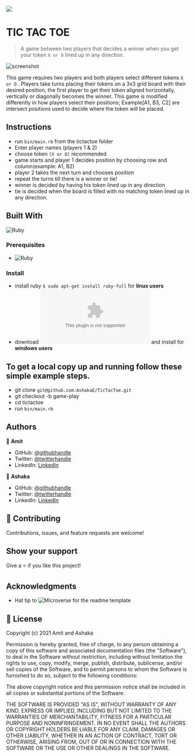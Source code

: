 ![](https://img.shields.io/badge/Microverse-blueviolet)

# TIC TAC TOE

> A game between two players that decides a winner when you get your token `X or O` lined up in any direction.

![screenshot](./docs/app-screenshot.png)

This game requires two players and both players select different tokens `X or O` . Players take turns placing their tokens on a 3x3 grid board with their desired position, the first player to get their token aligned horizontally, vertically or diagonally becomes the winner. This game is modified differently in how players select their positions; Example[A1, B3, C2] are intersect positions used to decide where the token will be placed.

## Instructions
- run `bin/main.rb` from the tictactoe folder
- Enter player names (players 1 & 2)
- choose token `(X or O)` recommended
- game starts and player 1 decides position by choosing row and column(example: A1, B2)
- player 2 takes the next turn and chooses position
- repeat the turns till there is a winner or tie!
- winner is decided by having his token lined up in any direction
- tie is decided when the board is filled with no matching token lined up in any direction.

## Built With

![Ruby](https://www.vectorlogo.zone/logos/ruby-lang/ruby-lang-horizontal.svg)

### Prerequisites

- ![Ruby](https://www.vectorlogo.zone/logos/ruby-lang/ruby-lang-horizontal.svg)

### Install

- install ruby `$ sudo apt-get install ruby-full` for **linux users**
- download ![RUBY](https://github.com/oneclick/rubyinstaller2/releases/download/RubyInstaller-2.7.2-1/rubyinstaller-devkit-2.7.2-1-x64.exe) and install for **windows users**

## To get a local copy up and running follow these simple example steps.

- git clone `git@github.com:AshakaE/TicTacToe.git`
- git checkout -b game-play
- cd tictactoe
- run `bin/main.rb`

## Authors

👤 **Amit**

- GitHub: [@githubhandle](https://github.com/KumarAmitt)
- Twitter: [@twitterhandle](https://twitter.com/ArrshAmitt)
- LinkedIn: [LinkedIn](https://www.linkedin.com/in/kumar-amitt)

👤 **Ashaka**

- GitHub: [@githubhandle](https://github.com/AshakaE)
- Twitter: [@twitterhandle](https://twitter.com/shaqzee_)
- LinkedIn: [LinkedIn](https://www.linkedin.com/in/ashaka-egerega-92a8b41b3/)

## 🤝 Contributing

Contributions, issues, and feature requests are welcome!

## Show your support

Give a ⭐️ if you like this project!

## Acknowledgments

- Hat tip to ![Microverse](https://www.microverse.org/) for the readme template

## 📝 License

Copyright (c) 2021 Amit and Ashaka

Permission is hereby granted, free of charge, to any person obtaining a copy
of this software and associated documentation files (the "Software"), to deal
in the Software without restriction, including without limitation the rights
to use, copy, modify, merge, publish, distribute, sublicense, and/or sell
copies of the Software, and to permit persons to whom the Software is
furnished to do so, subject to the following conditions:

The above copyright notice and this permission notice shall be included in all
copies or substantial portions of the Software.

THE SOFTWARE IS PROVIDED "AS IS", WITHOUT WARRANTY OF ANY KIND, EXPRESS OR
IMPLIED, INCLUDING BUT NOT LIMITED TO THE WARRANTIES OF MERCHANTABILITY,
FITNESS FOR A PARTICULAR PURPOSE AND NONINFRINGEMENT. IN NO EVENT SHALL THE
AUTHORS OR COPYRIGHT HOLDERS BE LIABLE FOR ANY CLAIM, DAMAGES OR OTHER
LIABILITY, WHETHER IN AN ACTION OF CONTRACT, TORT OR OTHERWISE, ARISING FROM,
OUT OF OR IN CONNECTION WITH THE SOFTWARE OR THE USE OR OTHER DEALINGS IN THE
SOFTWARE.
